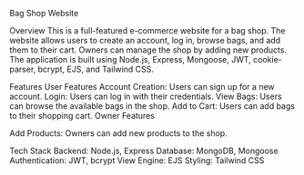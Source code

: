 Bag Shop Website


Overview
This is a full-featured e-commerce website for a bag shop. The website allows users to create an account, log in, browse bags, and add them to their cart. Owners can manage the shop by adding new products. The application is built using Node.js, Express, Mongoose, JWT, cookie-parser, bcrypt, EJS, and Tailwind CSS.

Features
User Features
Account Creation: Users can sign up for a new account.
Login: Users can log in with their credentials.
View Bags: Users can browse the available bags in the shop.
Add to Cart: Users can add bags to their shopping cart.
Owner Features



Add Products: Owners can add new products to the shop.



Tech Stack
Backend: Node.js, Express
Database: MongoDB, Mongoose
Authentication: JWT, bcrypt
View Engine: EJS
Styling: Tailwind CSS
